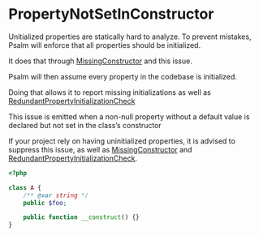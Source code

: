 # PropertyNotSetInConstructor

Unitialized properties are statically hard to analyze. To prevent mistakes, Psalm will enforce that all properties should be initialized.

It does that through [MissingConstructor](issues/MissingConstructor.md) and this issue.

Psalm will then assume every property in the codebase is initialized.

Doing that allows it to report missing initializations as well as [RedundantPropertyInitializationCheck](issues/RedundantPropertyInitializationCheck.md)

This issue is emitted when a non-null property without a default value is declared but not set in the class’s constructor

If your project rely on having uninitialized properties, it is advised to suppress this issue, as well as [MissingConstructor](issues/MissingConstructor.md) and [RedundantPropertyInitializationCheck](issues/RedundantPropertyInitializationCheck.md).

```php
<?php

class A {
    /** @var string */
    public $foo;

    public function __construct() {}
}
```

